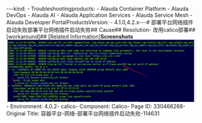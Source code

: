 ---kind:   - Troubleshootingproducts:    - Alauda Container Platform   - Alauda DevOps   - Alauda AI   - Alauda Application Services   - Alauda Service Mesh   - Alauda Developer PortalProductsVersion:   - 4.1.0,4.2.x---<!-- A type of document that involves encountering a fault, diag...it, performing root cause analysis, and providing solutions. --># 部署平台网络插件启动失败部署平台网络插件启动失败## Cause## Resolution- 改用calico部署## [workaround]## [Related Information]**Screenshots**![](assets/rong-qi-ping-tai-wang-luo-bu-shu-ping-tai-wang-luo-cha-jian-qi-dong-shi-bai-1146/1754537983_99781_585971_chat_2025-08-07_113925_654.png)- Environment: 4.0.2- calico- Component: Calico- Page ID: 330466268- Original Title: 容器平台-网络-部署平台网络插件启动失败-114631